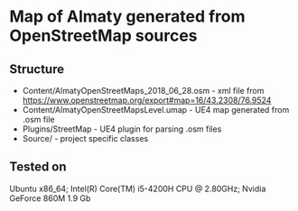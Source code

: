 # Map of Almaty generated from OpenStreetMap sources

## Structure
* Content/AlmatyOpenStreetMaps_2018_06_28.osm - xml file from https://www.openstreetmap.org/export#map=16/43.2308/76.9524
* Content/AlmatyOpenStreetMapsLevel.umap - UE4 map generated from .osm file
* Plugins/StreetMap - UE4 plugin for parsing .osm files
* Source/ - project specific classes 

## Tested on
Ubuntu x86_64; Intel(R) Core(TM) i5-4200H CPU @ 2.80GHz; Nvidia GeForce 860M 1.9 Gb
